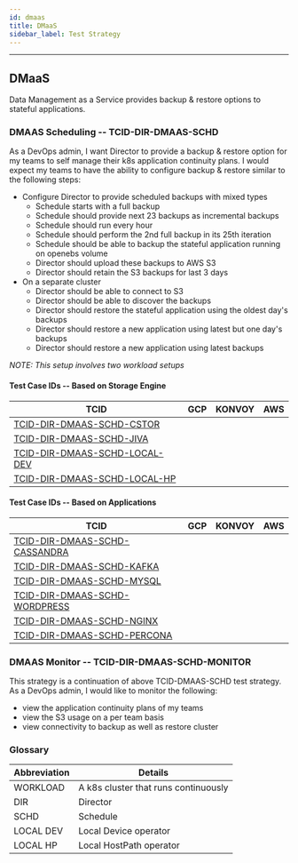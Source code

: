 ```yaml
---
id: dmaas
title: DMaaS
sidebar_label: Test Strategy
---
```

------

## DMaaS

Data Management as a Service provides backup & restore options to stateful applications.

### DMAAS Scheduling -- TCID-DIR-DMAAS-SCHD
As a DevOps admin, I want Director to provide a backup & restore option for my teams to self manage their k8s application continuity plans. I would expect my teams to have the ability to configure backup & restore similar to the following steps:

- Configure Director to provide scheduled backups with mixed types
    - Schedule starts with a full backup
    - Schedule should provide next 23 backups as incremental backups
    - Schedule should run every hour
    - Schedule should perform the 2nd full backup in its 25th iteration
    - Schedule should be able to backup the stateful application running on openebs volume
    - Director should upload these backups to AWS S3
    - Director should retain the S3 backups for last 3 days
- On a separate cluster
    - Director should be able to connect to S3
    - Director should be able to discover the backups
    - Director should restore the stateful application using the oldest day's backups
    - Director should restore a new application using latest but one day's backups
    - Director should restore a new application using latest backups

_NOTE: This setup involves two workload setups_

#### Test Case IDs -- Based on Storage Engine

| TCID                                                              |  GCP  |  KONVOY | AWS |
| ----------------------------------------------------------------- |  ---- |  ------ | --- |
| [TCID-DIR-DMAAS-SCHD-CSTOR](TCID-DIR-DMAAS-SCHD-CSTOR)            |       |         |     |
| [TCID-DIR-DMAAS-SCHD-JIVA](TCID-DIR-DMAAS-SCHD-JIVA)              |       |         |     |
| [TCID-DIR-DMAAS-SCHD-LOCAL-DEV](TCID-DIR-DMAAS-SCHD-LOCAL-DEV)    |       |         |     |
| [TCID-DIR-DMAAS-SCHD-LOCAL-HP](TCID-DIR-DMAAS-SCHD-LOCAL-HP)      |       |         |     |

#### Test Case IDs -- Based on Applications

| TCID                                                              |  GCP  | KONVOY  | AWS |
| ----------------------------------------------------------------- |  ---- | ------- | ----|
| [TCID-DIR-DMAAS-SCHD-CASSANDRA](TCID-DIR-DMAAS-SCHD-CASSANDRA)    |       |         |     |
| [TCID-DIR-DMAAS-SCHD-KAFKA](TCID-DIR-DMAAS-SCHD-KAFKA)            |       |         |     |
| [TCID-DIR-DMAAS-SCHD-MYSQL](TCID-DIR-DMAAS-SCHD-MYSQL)            |       |         |     |
| [TCID-DIR-DMAAS-SCHD-WORDPRESS](TCID-DIR-DMAAS-SCHD-WORDPRESS)    |       |         |     |
| [TCID-DIR-DMAAS-SCHD-NGINX](TCID-DIR-DMAAS-SCHD-NGINX)            |       |         |     |
| [TCID-DIR-DMAAS-SCHD-PERCONA](TCID-DIR-DMAAS-SCHD-PERCONA)        |       |         |     |


### DMAAS Monitor -- TCID-DIR-DMAAS-SCHD-MONITOR
This strategy is a continuation of above TCID-DMAAS-SCHD test strategy. As a DevOps admin, I would like to monitor the following:
- view the application continuity plans of my teams
- view the S3 usage on a per team basis
- view connectivity to backup as well as restore cluster


### Glossary

| Abbreviation     | Details                                           |
| ---------------- | ------------------------------------------------- |
| WORKLOAD         | A k8s cluster that runs continuously              |
| DIR              | Director                                          |
| SCHD             | Schedule                                          |
| LOCAL DEV        | Local Device operator                             |
| LOCAL HP         | Local HostPath operator                           |
